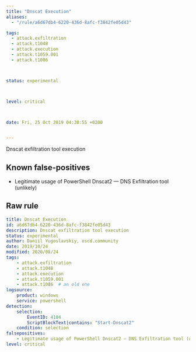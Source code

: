 ```yaml
---
title: "Dnscat Execution"
aliases:
  - "/rule/a6d67db4-6220-436d-8afc-f3842fe05d43"

tags:
  - attack.exfiltration
  - attack.t1048
  - attack.execution
  - attack.t1059.001
  - attack.t1086



status: experimental



level: critical



date: Fri, 25 Oct 2019 04:30:55 +0200


---
```


Dnscat exfiltration tool execution

<!--more-->


## Known false-positives

* Legitimate usage of PowerShell Dnscat2 — DNS Exfiltration tool (unlikely)




## Raw rule
```yaml
title: Dnscat Execution
id: a6d67db4-6220-436d-8afc-f3842fe05d43
description: Dnscat exfiltration tool execution
status: experimental
author: Daniil Yugoslavskiy, oscd.community
date: 2019/10/24
modified: 2020/08/24
tags:
    - attack.exfiltration
    - attack.t1048
    - attack.execution
    - attack.t1059.001
    - attack.t1086  # an old one
logsource:
    product: windows
    service: powershell
detection:
    selection:
        EventID: 4104
        ScriptBlockText|contains: "Start-Dnscat2"
    condition: selection
falsepositives:
    - Legitimate usage of PowerShell Dnscat2 — DNS Exfiltration tool (unlikely)
level: critical

```
